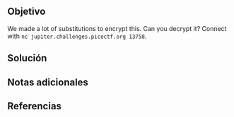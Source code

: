 ## Objetivo
We made a lot of substitutions to encrypt this. Can you decrypt it? Connect with `nc jupiter.challenges.picoctf.org 13758`.

## Solución

## Notas adicionales

## Referencias
